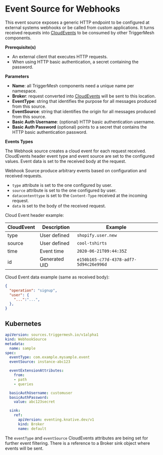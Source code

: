 # Event Source for Webhooks

This event source exposes a generic HTTP endpoint to be configured at external systems webhooks or be called from custom applications. It turns received requests into [CloudEvents][ce] to be consumed by other TriggerMesh components.

**Prerequisite(s)**

- An external client that executes HTTP requests.
- When using HTTP basic authentication, a secret containing the password.

**Parameters**

- **Name**: all TriggerMesh components need a unique name per namespace.
- **Broker**: request converted into [CloudEvents][ce] will be sent to this location.
- **EventType**: string that identifies the purpose for all messages produced from this source.
- **EventSource**: string that identifies the origin for all messages produced from this source.
- **Basic Auth Username**: (optional) HTTP basic authentication username.
- **Basic Auth Password** (optional) points to a secret that contains the HTTP basic authentication password.

**Events Types**

The Webhook source creates a cloud event for each request received. CloudEvents header event type and event source are set to the configured values. Event data is set to the received body at the request.

Webhook Source produce arbitrary events based on configuration and received requests.

- `type` attribute is set to the one configured by user.
- `source` attribute is set to the one configured by user.
- `datacontenttype` is set to the `Content-Type` received at the incoming request.
- `data` is set to the body of the received request.


Cloud Event header example:

| CloudEvent  | Description   | Example             |
|---          |---            |---                  |
| type        | User defined   | `shopify.user.new`  |
| source      | User defined   | `cool-tshirts`   |
| time     | Event time   | `2020-06-21T09:44:35Z`  |
| id     | Generated UID   | `e150b165-c77d-4378-adf7-5d94c26e996d`  |

Cloud Event data example (same as received body):

```json
{
  "operation": "signup",
  "user": {
    "...":"...",
  },
}
```
## Kubernetes

```yaml
apiVersion: sources.triggermesh.io/v1alpha1
kind: WebhookSource
metadata:
  name: sample
spec:
  eventType: com.example.mysample.event
  eventSource: instance-abc123

  eventExtensionAttributes:
    from:
    - path
    - queries

  basicAuthUsername: customuser
  basicAuthPassword:
    value: abc123secret

  sink:
    ref:
      apiVersion: eventing.knative.dev/v1
      kind: Broker
      name: default
```

The `eventType` and `eventSource` CloudEvents attributes are being set for further event filtering. There is a reference to a Broker sink object where events will be sent.


[ce]: https://cloudevents.io
